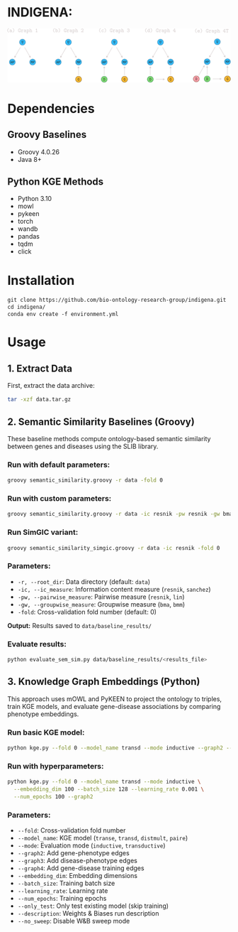 # INDIGENA: 

![Graph Architectures](graphs.png)

# Dependencies

## Groovy Baselines
- Groovy 4.0.26
- Java 8+

## Python KGE Methods
- Python 3.10
- mowl
- pykeen
- torch
- wandb
- pandas
- tqdm
- click


# Installation
```
git clone https://github.com/bio-ontology-research-group/indigena.git
cd indigena/
conda env create -f environment.yml
```

# Usage

## 1. Extract Data

First, extract the data archive:

```bash
tar -xzf data.tar.gz
```

## 2. Semantic Similarity Baselines (Groovy)

These baseline methods compute ontology-based semantic similarity between genes and diseases using the SLIB library.

### Run with default parameters:
```bash
groovy semantic_similarity.groovy -r data -fold 0
```

### Run with custom parameters:
```bash
groovy semantic_similarity.groovy -r data -ic resnik -pw resnik -gw bma -fold 0
```

### Run SimGIC variant:
```bash
groovy semantic_similarity_simgic.groovy -r data -ic resnik -fold 0
```

### Parameters:
- `-r, --root_dir`: Data directory (default: `data`)
- `-ic, --ic_measure`: Information content measure (`resnik`, `sanchez`)
- `-pw, --pairwise_measure`: Pairwise measure (`resnik`, `lin`)
- `-gw, --groupwise_measure`: Groupwise measure (`bma`, `bmm`)
- `-fold`: Cross-validation fold number (default: 0)

**Output:** Results saved to `data/baseline_results/`

### Evaluate results:
```bash
python evaluate_sem_sim.py data/baseline_results/<results_file>
```

## 3. Knowledge Graph Embeddings (Python)

This approach uses mOWL and PyKEEN to project the ontology to triples, train KGE models, and evaluate gene-disease associations by comparing phenotype embeddings.

### Run basic KGE model:
```bash
python kge.py --fold 0 --model_name transd --mode inductive --graph2 --no_sweep
```

### Run with hyperparameters:
```bash
python kge.py --fold 0 --model_name transd --mode inductive \
  --embedding_dim 100 --batch_size 128 --learning_rate 0.001 \
  --num_epochs 100 --graph2 
```

### Parameters:
- `--fold`: Cross-validation fold number
- `--model_name`: KGE model (`transe`, `transd`, `distmult`, `paire`)
- `--mode`: Evaluation mode (`inductive`, `transductive`)
- `--graph2`: Add gene-phenotype edges
- `--graph3`: Add disease-phenotype edges
- `--graph4`: Add gene-disease training edges
- `--embedding_dim`: Embedding dimensions
- `--batch_size`: Training batch size
- `--learning_rate`: Learning rate
- `--num_epochs`: Training epochs
- `--only_test`: Only test existing model (skip training)
- `--description`: Weights & Biases run description
- `--no_sweep`: Disable W&B sweep mode



